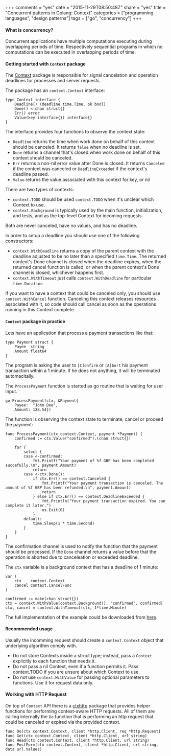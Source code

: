 +++
comments = "yes"
date = "2015-11-29T08:50:48Z"
share = "yes"
title = "Concurrent patterns in Golang: Context"
categories = ["programming languages", "design patterns"]
tags = ["go", "concurrency"]
+++

#### What is concurrency?

Concurrent applications have multiple computations executing during overlapping
periods of time. Respectively sequential programs in which no computations can
be executed in overlapping periods of time.

#### Getting started with `Context` package

The [Context](https://godoc.org/golang.org/x/net/context) package is responsible
for signal cancelation and operation deadlines for processes and server requests.

The package has an `context.Context` interface:

```
type Context interface {
	Deadline() (deadline time.Time, ok bool)
	Done() <-chan struct{}
	Err() error
	Value(key interface{}) interface{}
}
```

The interface provides four functions to observe the context state:

- `Deadline` returns the time when work done on behalf of this context should be canceled. It returns `false` when no deadline is set.
- `Done` returns a channel that's closed when work done on behalf of this context should be canceled.
- `Err` returns a non-nil error value after Done is closed. It returns `Canceled` if the context was canceled or `DeadlineExceeded` if the context's deadline passed.
- `Value` returns the value associated with this context for key, or nil

There are two types of contexts:

- `context.TODO` should be used `context.TODO` when it's unclear which Context to use.
- `context.Background` is typically used by the main function, initialization, and tests, and as the top-level Context for incoming requests.

Both are never canceled, have no values, and has no deadline.

In order to setup a deadline you should use one of the following constructors:

- `context.WithDeadline` returns a copy of the parent context with the deadline adjusted
to be no later than a specified `time.Time`. The returned context's Done
channel is closed when the deadline expires, when the returned cancel function
is called, or when the parent context's Done channel is closed, whichever
happens first.
- `context.WithTimeout` just calls `context.WithDeadline` for particular `time.Duration`

If you want to have a context that could be canceled only, you should use
`context.WithCancel` function. Canceling this context releases resources
associated with it, so code should call cancel as soon as the operations
running in this Context complete.

#### `Context` package in practice

Lets have an application that process a payment transactions like that:

```
type Payment struct {
	Payee  string
	Amount float64
}
```

The program is asking the user to `[C]onfirm` or `[A]bort` his payment transaction
within a 1 minute. If he does not anything, it will be terminated automacitally.

The `ProcessPayment` function is started as go routine that is waiting for user
input.

```
go ProcessPayment(ctx, &Payment{
	Payee:  "John Doe",
	Amount: 128.54})
```

The function is observing the context state to terminate, cancel or proceed the
payment:

```
func ProcessPayment(ctx context.Context, payment *Payment) {
	confirmed := ctx.Value("confirmed").(chan struct{})

	for {
		select {
		case <-confirmed:
			fmt.Printf("Your payment of %f GBP has been completed succefully.\n", payment.Amount)
			return
		case <-ctx.Done():
			if ctx.Err() == context.Canceled {
				fmt.Printf("Your payment transaction is canceled. The amount of %f GBP has been refunded.\n", payment.Amount)
				return
			} else if ctx.Err() == context.DeadlineExceeded {
				fmt.Println("Your payment transaction expired. You can complete it later.")
				os.Exit(0)
			}
		default:
			time.Sleep(1 * time.Second)
		}
	}
}
```

The confirmation channel is used to notify the function that the payment should
be processed. If the `Done` channel returns a value before that the operation
is aborted due to canceleation or exceeded deadline.

The `ctx` variable is a background context that has a deadline of 1 minute:

```
var (
	ctx    context.Context
	cancel context.CancelFunc
)

confirmed := make(chan struct{})
ctx = context.WithValue(context.Background(), "confirmed", confirmed)
ctx, cancel = context.WithTimeout(ctx, 1*time.Minute)
```

The full implementation of the example could be downloaded from [here](http://bit.ly/1Mrqkeo).

#### Recommended usage

Usually the incomming request should create a `context.Context` object that underlying
algorithm comply with.

- Do not store Contexts inside a struct type; instead, pass a `Context` explicitly to each function that needs it.
- Do not pass a nil Context, even if a function permits it. Pass context.TODO if you are unsure about which Context to use.
- Do not use `context.WithValue` for passing optional parameters to functions. Use it for request data only.

#### Working with HTTP Request

On top of `Context` API there is a [ctxhttp](https://godoc.org/golang.org/x/net/context/ctxhttp) package that
provides helper functions for performing context-aware HTTP requests. All of them are calling internally
the `Do` function that is performing an http request that could be canceled or expired via the provided context.

```
func Do(ctx context.Context, client *http.Client, req *http.Request)
func Get(ctx context.Context, client *http.Client, url string)
func Head(ctx context.Context, client *http.Client, url string)
func PostForm(ctx context.Context, client *http.Client, url string, data url.Values)
```


